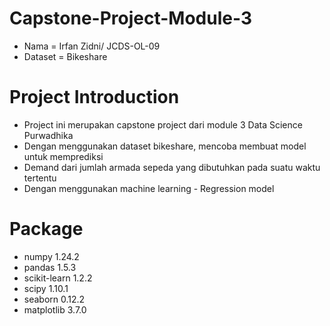 # Capstone-Project-Module-3

* Nama = Irfan Zidni/ JCDS-OL-09
* Dataset = Bikeshare

# Project Introduction
* Project ini merupakan capstone project dari module 3 Data Science Purwadhika
* Dengan menggunakan dataset bikeshare, mencoba membuat model untuk memprediksi
* Demand dari jumlah armada sepeda yang dibutuhkan pada suatu waktu tertentu
* Dengan menggunakan machine learning - Regression model

# Package
* numpy 1.24.2
* pandas 1.5.3
* scikit-learn 1.2.2
* scipy 1.10.1
* seaborn 0.12.2
* matplotlib 3.7.0
